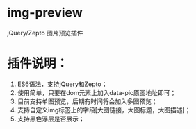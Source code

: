 # img-preview
jQuery/Zepto 图片预览插件

# 插件说明：

1. ES6语法，支持jQuery和Zepto；
2. 使用简单，只要在dom元素上加入data-pic原图地址即可；
3. 目前支持单图预览，后期有时间将会加入多图预览；
4. 支持自定义img标签上的字段[大图链接，大图标题，大图描述]；
5. 支持黑色浮层是否展示；
